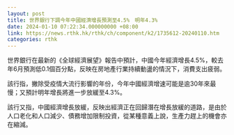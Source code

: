 ```yaml
---
layout: post
title: 世界銀行下調今年中國經濟增長預測至4.5%　明年4.3%
date: 2024-01-10 07:22:34.000000000 +08:00
link: https://news.rthk.hk/rthk/ch/component/k2/1735612-20240110.htm
categories: rthk
---
```


世界銀行在最新的《全球經濟展望》報告中預計，中國今年經濟增長4.5%，較去年6月預測低0.1個百分點，反映在房地產行業持續動盪的情況下，消費支出疲弱。

該行指，撇除受疫情大流行影響的年份，今年中國經濟增速可能是逾30年來最慢；又預計明年增長將進一步放緩至4.3%。

該行又指，中國經濟增長放緩，反映出經濟正在回歸潛在增長放緩的道路，是由於人口老化和人口減少、債務增加限制投資，從某種意義上說，生產力趕上的機會亦在縮減。
